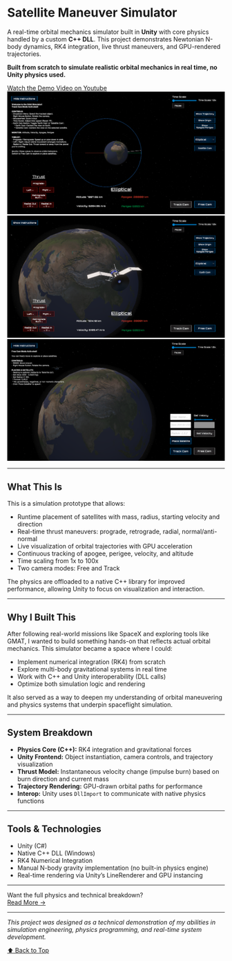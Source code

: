 # Satellite Maneuver Simulator

A real-time orbital mechanics simulator built in **Unity** with core physics handled by a custom **C++ DLL**. This project demonstrates Newtonian N-body dynamics, RK4 integration, live thrust maneuvers, and GPU-rendered trajectories.

**Built from scratch to simulate realistic orbital mechanics in real time, no Unity physics used.**

[Watch the Demo Video on Youtube](https://www.youtube.com/watch?v=aADKGJIdwKM)
![Orbit Mechanics Simulator in Track Cam](./Assets/Images/04-11Track.png)
![Satellite Close Up Elliptical Orbit](./Assets/Images/04-11SatelliteCloseUp.png)
![Simulator in Free Cam](./Assets/Images/02-03Free.png)

---

## What This Is

This is a simulation prototype that allows:

- Runtime placement of satellites with mass, radius, starting velocity and direction
- Real-time thrust maneuvers: prograde, retrograde, radial, normal/anti-normal
- Live visualization of orbital trajectories with GPU acceleration
- Continuous tracking of apogee, perigee, velocity, and altitude
- Time scaling from 1x to 100x
- Two camera modes: Free and Track

The physics are offloaded to a native C++ library for improved performance, allowing Unity to focus on visualization and interaction.

---

## Why I Built This

After following real-world missions like SpaceX and exploring tools like GMAT, I wanted to build something hands-on that reflects actual orbital mechanics. This simulator became a space where I could:

- Implement numerical integration (RK4) from scratch
- Explore multi-body gravitational systems in real time
- Work with C++ and Unity interoperability (DLL calls)
- Optimize both simulation logic and rendering

It also served as a way to deepen my understanding of orbital maneuvering and physics systems that underpin spaceflight simulation.

---

## System Breakdown

- **Physics Core (C++):** RK4 integration and gravitational forces
- **Unity Frontend:** Object instantiation, camera controls, and trajectory visualization
- **Thrust Model:** Instantaneous velocity change (impulse burn) based on burn direction and current mass
- **Trajectory Rendering:** GPU-drawn orbital paths for performance
- **Interop:** Unity uses `DllImport` to communicate with native physics functions

---

## Tools & Technologies

- Unity (C#)
- Native C++ DLL (Windows)
- RK4 Numerical Integration
- Manual N-body gravity implementation (no built-in physics engine)
- Real-time rendering via Unity’s LineRenderer and GPU instancing

---

Want the full physics and technical breakdown?  
[Read More →](./TECHNICAL_README.md)

---

*This project was designed as a technical demonstration of my abilities in simulation engineering, physics programming, and real-time system development.*

[⬆ Back to Top](#satellite-maneuver-simulator)
